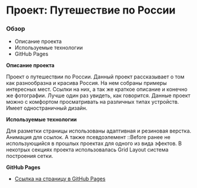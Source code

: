 # Проект: Путешествие по России

### Обзор
* Описание проекта
* Используемые технологии
* GitHub Pages

**Описание проекта**

Проект о путешествии по России.
Данный проект рассказывает о том как разнообразна и красива Россия.
На нем собраны примеры интересных мест. Ссылки на них, а так же краткое
описание и конечно же фотографии. Лучше один раз увидеть, как говорится.
Данные проект можно с комфортом просматривать на различных типах устройств.
Имеет одностраничный дизайн.

**Используемые технологии**

Для разметки страницы использованы адаптивная и резиновая верстка.
Анимация для ссылок. А также псевдоэлемент ::Before ранее не использующийся в прошлых проектах для одного из вида эфектов.
В некотрых секциях проекта использовалась Grid Layout система построения сетки.

**GitHub Pages**

* [Ссылка на страницу в GitHub Pages](https://pbi6aby.github.io/russian-travel/)
